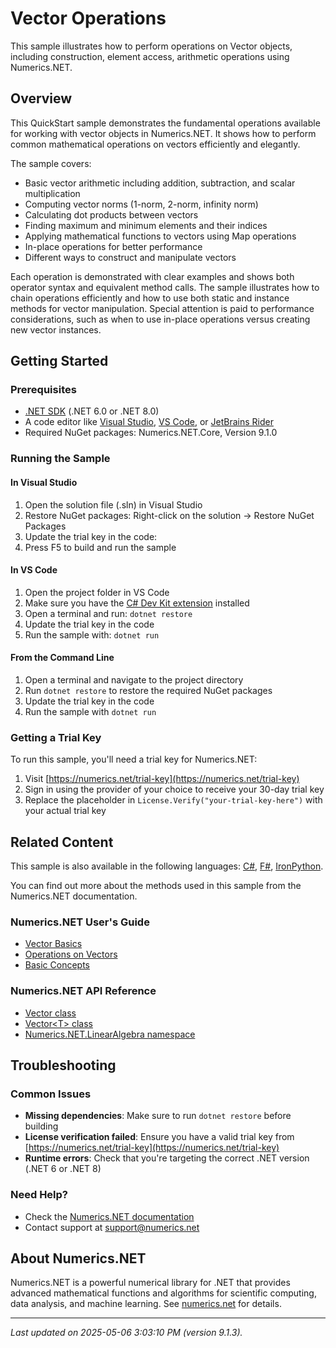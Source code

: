 # Vector Operations

This sample illustrates how to perform operations on Vector objects, including construction, element access, arithmetic operations using Numerics.NET.

## Overview

This QuickStart sample demonstrates the fundamental operations available for working with vector objects in 
Numerics.NET. It shows how to perform common mathematical operations on vectors efficiently and elegantly.

The sample covers:
- Basic vector arithmetic including addition, subtraction, and scalar multiplication
- Computing vector norms (1-norm, 2-norm, infinity norm)
- Calculating dot products between vectors
- Finding maximum and minimum elements and their indices
- Applying mathematical functions to vectors using Map operations
- In-place operations for better performance
- Different ways to construct and manipulate vectors

Each operation is demonstrated with clear examples and shows both operator syntax and equivalent method
calls. The sample illustrates how to chain operations efficiently and how to use both static and
instance methods for vector manipulation. Special attention is paid to performance considerations,
such as when to use in-place operations versus creating new vector instances.


## Getting Started

### Prerequisites

- [.NET SDK](https://dotnet.microsoft.com/download) (.NET 6.0 or .NET 8.0)
- A code editor like [Visual Studio](https://visualstudio.microsoft.com/), [VS Code](https://code.visualstudio.com/), or [JetBrains Rider](https://www.jetbrains.com/rider/)
- Required NuGet packages: Numerics.NET.Core, Version 9.1.0

### Running the Sample

#### In Visual Studio
1. Open the solution file (.sln) in Visual Studio
2. Restore NuGet packages: Right-click on the solution → Restore NuGet Packages
3. Update the trial key in the code:
4. Press F5 to build and run the sample

#### In VS Code

1. Open the project folder in VS Code
2. Make sure you have the [C# Dev Kit extension](https://marketplace.visualstudio.com/items?itemName=ms-dotnettools.csdevkit) installed
3. Open a terminal and run: `dotnet restore`
4. Update the trial key in the code 
5. Run the sample with: `dotnet run`

#### From the Command Line

1. Open a terminal and navigate to the project directory
2. Run `dotnet restore` to restore the required NuGet packages
3. Update the trial key in the code
4. Run the sample with `dotnet run`

### Getting a Trial Key

To run this sample, you'll need a trial key for Numerics.NET:

1. Visit [https://numerics.net/trial-key](https://numerics.net/trial-key)
2. Sign in using the provider of your choice to receive your 30-day trial key
3. Replace the placeholder in `License.Verify("your-trial-key-here")` with your actual trial key

## Related Content

This sample is also available in the following languages: 
[C#](https://github.com/NumericsDotNet/quickstart-csharp/tree/net6.0/linear-algebra/vectors/vector-operations), [F#](https://github.com/NumericsDotNet/quickstart-fsharp/tree/net6.0/linear-algebra/vectors/vector-operations), [IronPython](https://github.com/NumericsDotNet/quickstart-ironpython/tree/net6.0/linear-algebra/vectors/vector-operations).

You can find out more about the methods used in this sample from the Numerics.NET documentation.

### Numerics.NET User's Guide

- [Vector Basics](https://numerics.netvector-and-matrix/vectors/vector-basics)
- [Operations on Vectors](https://numerics.netvector-and-matrix/vectors/operations-on-vectors)
- [Basic Concepts](https://numerics.netvector-and-matrix/basic-concepts)

### Numerics.NET API Reference

- [Vector class](https://numerics.net/documentation/latest/reference/numerics.net.vector)
- [Vector&lt;T&gt; class](https://numerics.net/documentation/latest/reference/numerics.net.vector-1)
- [Numerics.NET.LinearAlgebra namespace](https://numerics.net/documentation/latest/reference/numerics.net.linearalgebra)


## Troubleshooting

### Common Issues

- **Missing dependencies**: Make sure to run `dotnet restore` before building
- **License verification failed**: Ensure you have a valid trial key from [https://numerics.net/trial-key](https://numerics.net/trial-key)
- **Runtime errors**: Check that you're targeting the correct .NET version (.NET 6 or .NET 8)

### Need Help?

- Check the [Numerics.NET documentation](https://numerics.net/documentation/)
- Contact support at [support@numerics.net](mailto:support@numerics.net?subject=VectorOperations%20QuickStart%20Sample%20%28Visual+Basic%29)

## About Numerics.NET

Numerics.NET is a powerful numerical library for .NET that provides advanced mathematical 
functions and algorithms for scientific computing, data analysis, and machine learning.
See [numerics.net](https://numerics.net) for details.

---

_Last updated on 2025-05-06 3:03:10 PM (version 9.1.3)._
